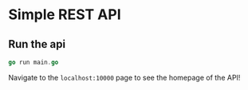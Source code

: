 # Simple REST API

## Run the api

```go
go run main.go
```

Navigate to the `localhost:10000` page to see the homepage of the API!

